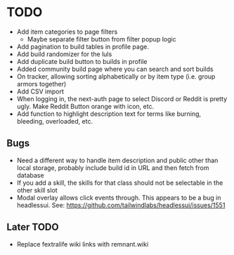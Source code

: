 # TODO

- Add item categories to page filters
  - Maybe separate filter button from filter popup logic
- Add pagination to build tables in profile page.
- Add build randomizer for the luls
- Add duplicate build button to builds in profile
- Added community build page where you can search and sort builds
- On tracker, allowing sorting alphabetically or by item type (i.e. group armors together)
- Add CSV import
- When logging in, the next-auth page to select Discord or Reddit is pretty ugly. Make Reddit Button orange with icon, etc.
- Add function to highlight description text for terms like burning, bleeding, overloaded, etc.

## Bugs

- Need a different way to handle item description and public other than local storage,
  probably include build id in URL and then fetch from database
- If you add a skill, the skills for that class should not be selectable in the other skill slot
- Modal overlay allows click events through. This appears to be a bug in headlessui. See: https://github.com/tailwindlabs/headlessui/issues/1551

## Later TODO

- Replace fextralife wiki links with remnant.wiki

